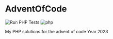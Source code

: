 # AdventOfCode

![Run PHP Tests](https://github.com/AndersonRezende/AdventOfCode/actions/workflows/ci.yml/badge.svg)
![php](https://img.shields.io/github/languages/top/AndersonRezende/AdventOfCode?style=flat-square)

My PHP solutions for the advent of code Year 2023
